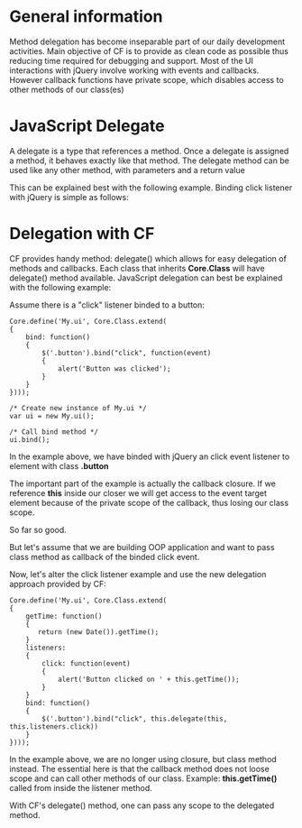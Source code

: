 # General information #

Method delegation has become inseparable part of our daily development activities. Main objective of CF is to provide as clean code as possible thus reducing time required for debugging and support. Most of the UI interactions with jQuery involve working with events and callbacks. However callback functions have private scope, which disables access to other methods of our class(es)

# JavaScript Delegate #

A delegate is a type that references a method. Once a delegate is assigned a method, it behaves exactly like that method. The delegate method can be used like any other method, with parameters and a return value


This can be explained best with the following example. Binding click listener with jQuery is simple as follows:





# Delegation with CF #

CF provides handy method: delegate() which allows for easy delegation of methods and callbacks. Each class that inherits **Core.Class** will have delegate() method available. JavaScript delegation can best be explained with the following example:

Assume there is a "click" listener binded to a button:

```
Core.define('My.ui', Core.Class.extend(
{
    bind: function()
    {
        $('.button').bind("click", function(event)
        {
            alert('Button was clicked');
        }
    }
})));

/* Create new instance of My.ui */
var ui = new My.ui();

/* Call bind method */
ui.bind();
```

In the example above, we have binded with jQuery an click event listener to element with class **.button**

The important part of the example is actually the callback closure. If we reference **this** inside our closer we will get access to the event target element because of the private scope of the callback, thus losing our class scope.

So far so good.

But let's assume that we are building OOP application and want to pass class method as callback of the binded click event.

Now, let's alter the click listener example and use the new delegation approach provided by CF:

```
Core.define('My.ui', Core.Class.extend(
{
    getTime: function()
    { 
       return (new Date()).getTime();
    }
    listeners:
    {
        click: function(event)
        {
            alert('Button clicked on ' + this.getTime());
        }
    }
    bind: function()
    {
        $('.button').bind("click", this.delegate(this, this.listeners.click))
    }
})));
```

In the example above, we are no longer using closure, but class method instead. The essential here is that the callback method does not loose scope and can call other methods of our class. Example: **this.getTime()** called from inside the listener method.

With CF's delegate() method, one can pass any scope to the delegated method.